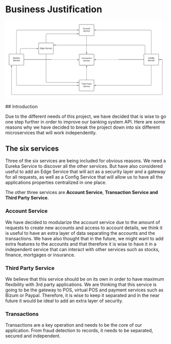 

# Business Justification

![Bank-api-microservices](https://github.com/jasato89/Mini-Project-6.8/blob/main/Bank-api-microservices.png)

## Introduction

Due to the different needs of this project, we have decided that is wise to go one step further in order to improve our banking system API. Here are some reasons why we have decided to break the project down into six different microservices that will work independently.

## The six services

Three of the six services are being included for obvious reasons. We need a Eureka Service to discover all the other services. But have also considered useful to add an Edge Service that will act as a security layer and a gateway for all requests, as well as a Config Service that will allow us to have all the applications properties centralized in one place.

The other three services are **Account Service**, **Transaction Service and Third Party Service**.

### Account Service

We have decided to modularize the account service due to the amount of requests to create new accounts and access to account details, we think it is useful to have an extra layer of data separating the accounts and the transactions. We have also thought that in the future, we might want to add extra features to the accounts and that therefore it is wise to have it in a independent service that can interact with other services such as stocks, finance, mortgages or insurance.

### Third Party Service

We believe that this service should be on its own in order to have maximum flexibility with 3rd party applications. We are thinking that this service is going to be the gateway to POS, virtual POS and payment services such as Bizum or Paypal. Therefore, it is wise to keep it separated and in the near future it would be ideal to add an extra layer of security.

### Transactions

Transactions are a key operation and needs to be the core of our application. From fraud detection to records, it needs to be separated, secured and independent.



